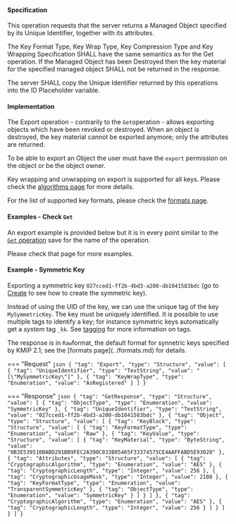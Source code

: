 #### Specification

This operation requests that the server returns a Managed Object specified by its Unique Identifier, together with its
attributes.

The Key Format Type, Key Wrap Type, Key Compression Type and Key Wrapping Specification SHALL have the same semantics as
for the Get operation. If the Managed Object has been Destroyed then the key material for the specified managed object
SHALL not be returned in the response.

The server SHALL copy the Unique Identifier returned by this operations into the ID Placeholder variable.

#### Implementation

The Export operation - contrarily to the `Get`operation - allows exporting objects which have been revoked or 
destroyed.
When an object is destroyed, the key material cannot be exported anymore; only the attributes are returned.

To be able to export an Object the user must have the `export` permission on the object or be the object owner.

Key wrapping and unwrapping on export is supported for all keys. Please check the [algorithms page](./algorithms.md) 
for more details. 

For the list of supported key formats, please check the [formats page](./formats.md).

#### Examples -  Check `Get`

An export example is provided below but it is in every point similar to the [`Get` operation](./_get.md) save for the 
name of the operation.

Please check that page for more examples.

#### Example - Symmetric Key

Exporting a symmetric key `027cced1-ff2b-4bd3-a200-db1041583bdc` (go to [Create](./_create.md) to see how to create the
symmetric key).

Instead of using the UID of the key, we can use the unique tag of the key `MySymmetricKey`. The key must be uniquely
identified. It is possible to use multiple tags to identify a key; for instance symmetric keys automatically get a
*system* tag `_kk`. See [tagging](./tagging.md) for more information on tags.

The response is in `Raw`format, the default format for synnetric keys specified by KMIP 2.1; see the [formats page](.
/formats.md) for details.

=== "Request"
    ```json
    {
      "tag": "Export",
      "type": "Structure",
      "value": [
        {
          "tag": "UniqueIdentifier",
          "type": "TextString",
          "value": "[\"MySymmetricKey\"]"
        },
        {
          "tag": "KeyWrapType",
          "type": "Enumeration",
          "value": "AsRegistered"
        }
      ]
    }   
    ```

=== "Response"
    ```json
    {
      "tag": "GetResponse",
      "type": "Structure",
      "value": [
        {
          "tag": "ObjectType",
          "type": "Enumeration",
          "value": "SymmetricKey"
        },
        {
          "tag": "UniqueIdentifier",
          "type": "TextString",
          "value": "027cced1-ff2b-4bd3-a200-db1041583bdc"
        },
        {
          "tag": "Object",
          "type": "Structure",
          "value": [
            {
              "tag": "KeyBlock",
              "type": "Structure",
              "value": [
                {
                  "tag": "KeyFormatType",
                  "type": "Enumeration",
                  "value": "Raw"
                },
                {
                  "tag": "KeyValue",
                  "type": "Structure",
                  "value": [
                    {
                      "tag": "KeyMaterial",
                      "type": "ByteString",
                      "value": "0B3E539510BABD291BB9FEC2A390C833B05465F33374575CE4AAFFABD5E93020"
                    },
                    {
                      "tag": "Attributes",
                      "type": "Structure",
                      "value": [
                        {
                          "tag": "CryptographicAlgorithm",
                          "type": "Enumeration",
                          "value": "AES"
                        },
                        {
                          "tag": "CryptographicLength",
                          "type": "Integer",
                          "value": 256
                        },
                        {
                          "tag": "CryptographicUsageMask",
                          "type": "Integer",
                          "value": 2108
                        },
                        {
                          "tag": "KeyFormatType",
                          "type": "Enumeration",
                          "value": "TransparentSymmetricKey"
                        },
                        {
                          "tag": "ObjectType",
                          "type": "Enumeration",
                          "value": "SymmetricKey"
                        }
                      ]
                    }
                  ]
                },
                {
                  "tag": "CryptographicAlgorithm",
                  "type": "Enumeration",
                  "value": "AES"
                },
                {
                  "tag": "CryptographicLength",
                  "type": "Integer",
                  "value": 256
                }
              ]
            }
          ]
        }
      ]
    }   
    ```